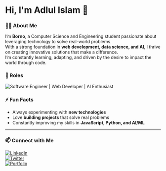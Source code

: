 # Hi, I'm Adlul Islam 👋

### 👨‍💻 About Me
I’m **Borno**, a Computer Science and Engineering student passionate about leveraging technology to solve real-world problems.  
With a strong foundation in **web development, data science, and AI**, I thrive on creating innovative solutions that make a difference.  
I’m constantly learning, adapting, and driven by the desire to impact the world through code.

### 💼 Roles
![Software Engineer | Web Developer | AI Enthusiast](https://readme-typing-svg.demolab.com?font=Fira+Code&size=24&duration=3000&pause=1000&color=00ff00&center=true&width=500&lines=Software+Engineer;Web+Developer;AI+Enthusiast)

### ⚡ Fun Facts
- Always experimenting with **new technologies**
- Love **building projects** that solve real problems
- Constantly improving my skills in **JavaScript, Python, and AI/ML**

---

### 📫 Connect with Me
[![LinkedIn](https://img.shields.io/badge/LinkedIn-blue?style=for-the-badge&logo=linkedin&logoColor=white)](https://www.linkedin.com/in/your-linkedin)  
[![Twitter](https://img.shields.io/badge/Twitter-blue?style=for-the-badge&logo=twitter&logoColor=white)](https://twitter.com/your-twitter)  
[![Portfolio](https://img.shields.io/badge/Portfolio-lightgrey?style=for-the-badge)](https://your-portfolio-link.com)
